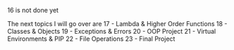 16 is not done yet

The next topics I will go over are
17 - Lambda & Higher Order Functions
18 - Classes & Objects
19 - Exceptions & Errors
20 - OOP Project
21 - Virtual Environments & PIP
22 - File Operations
23 - Final Project
